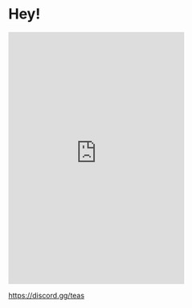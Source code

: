 # Hey!

<iframe src="https://discord.com/widget?id=942485083300986890&theme=dark" width="350" height="500" allowtransparency="true" frameborder="0" sandbox="allow-popups allow-popups-to-escape-sandbox allow-same-origin allow-scripts"></iframe>

https://discord.gg/teas